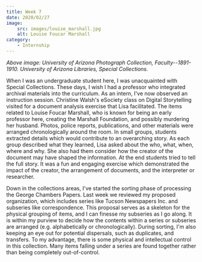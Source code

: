```yaml
---
title: Week 7
date: 2020/02/27
image:
    src: images/louise_marshall.jpg
    alt: Louise Foucar Marshall
category:
    - Internship
---
```


_Above image: University of Arizona Photograph Collection, Faculty--1891-1910. University of Arizona Libraries, Special Collections._

When I was an undergraduate student here, I was unacquainted with Special Collections. These days, I wish I had a professor who integrated archival materials into the curriculum. As an intern, I've now observed an instruction session. Christine Walsh's eSociety class on Digital Storytelling visited for a document analysis exercise that Lisa facilitated. The items related to Louise Foucar Marshall, who is known for being an early professor here, creating the Marshall Foundation, and possibly murdering her husband. Photos, police reports, publications, and other materials were arranged chronologically around the room. In small groups, students extracted details which would contribute to an overarching story. As each group described what they learned, Lisa asked about the who, what, when, where and why. She also had them consider how the creator of the document may have shaped the information. At the end students tried to tell the full story. It was a fun and engaging exercise which demonstrated the impact of the creator, the arrangement of documents, and the interpreter or researcher.

Down in the collections areas, I've started the sorting phase of processing the George Chambers Papers. Last week we reviewed my proposed organization, which includes series like Tucson Newspapers Inc. and subseries like correspondence. This proposal serves as a skeleton for the physical grouping of items, and I can finesse my subseries as I go along. It is within my purview to decide how the contents within a series or subseries are arranged (e.g. alphabetically or chronologically). During sorting, I'm also keeping an eye out for potential dispersals, such as duplicates, and transfers. To my advantage, there is some physical and intellectual control in this collection. Many items falling under a series are found together rather than being completely out-of-control.
